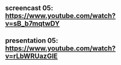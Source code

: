 ## screencast 05: https://www.youtube.com/watch?v=sB_b7mqtwDY
## presentation 05: https://www.youtube.com/watch?v=rLbWRUazGlE
